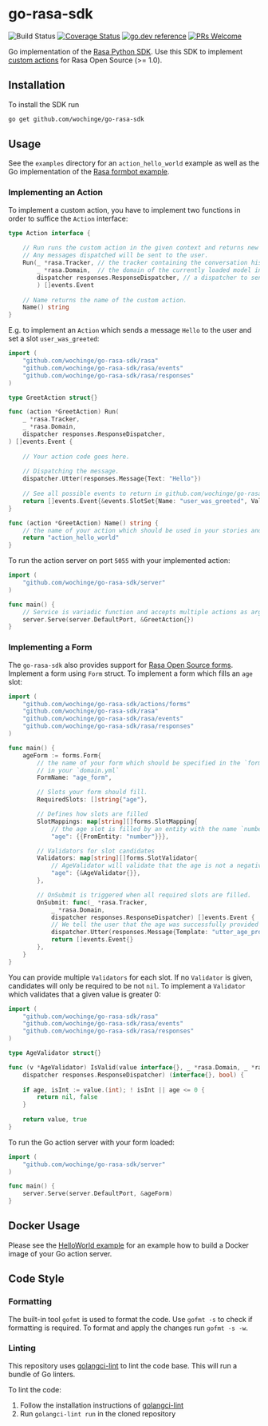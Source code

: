 # go-rasa-sdk
![Build Status](https://github.com/wochinge/go-rasa-sdk/workflows/Lint%20and%20Test/badge.svg?branch=master)
[![Coverage Status](https://coveralls.io/repos/github/wochinge/go-rasa-sdk/badge.svg?branch=master)](https://coveralls.io/github/wochinge/go-rasa-sdk?branch=master)
[![go.dev reference](https://img.shields.io/badge/go.dev-reference-007d9c?logo=go&logoColor=white&style=flat-square)](https://pkg.go.dev/github.com/wochinge/go-rasa-sdk?tab=doc)
[![PRs Welcome](https://img.shields.io/badge/PRs-welcome-brightgreen.svg?style=flat-square)](https://github.com/wochinge/go-rasa-sdk)

Go implementation of the [Rasa Python SDK](https://github.com/rasahq/rasa-sdk). 
Use this SDK to implement [custom actions](https://rasa.com/docs/rasa/core/actions/#custom-actions) for 
Rasa Open Source (>= 1.0).

## Installation

To install the SDK run

```bash
go get github.com/wochinge/go-rasa-sdk
```

## Usage

See the `examples` directory for an `action_hello_world` example as well as the Go implementation of the 
[Rasa formbot example](https://github.com/RasaHQ/rasa/tree/master/examples/formbot).

### Implementing an Action

To implement a custom action, you have to implement two functions in order to suffice the `Action` interface:
```go
type Action interface {
    
    // Run runs the custom action in the given context and returns new conversation events.
    // Any messages dispatched will be sent to the user.
    Run(_ *rasa.Tracker, // the tracker containing the conversation history
        _ *rasa.Domain,  // the domain of the currently loaded model in Rasa
        dispatcher responses.ResponseDispatcher, // a dispatcher to send messages to the user
        ) []events.Event
    
    // Name returns the name of the custom action.
    Name() string
}
```

E.g. to implement an `Action` which sends a message `Hello` to the user and set a slot `user_was_greeted`:

```go
import (
    "github.com/wochinge/go-rasa-sdk/rasa"
    "github.com/wochinge/go-rasa-sdk/rasa/events"
    "github.com/wochinge/go-rasa-sdk/rasa/responses"
)

type GreetAction struct{}

func (action *GreetAction) Run(
    _ *rasa.Tracker,
    _ *rasa.Domain,
    dispatcher responses.ResponseDispatcher,
) []events.Event {
    
    // Your action code goes here.
    
    // Dispatching the message.
    dispatcher.Utter(responses.Message{Text: "Hello"})
    
    // See all possible events to return in github.com/wochinge/go-rasa-sdk/rasa/events .
    return []events.Event{&events.SlotSet{Name: "user_was_greeted", Value: true}}
}

func (action *GreetAction) Name() string {
	// the name of your action which should be used in your stories and in the `domain.yml`
	return "action_hello_world"
}
```

To run the action server on port `5055` with your implemented action:

```go
import (
    "github.com/wochinge/go-rasa-sdk/server"
)

func main() {
    // Service is variadic function and accepts multiple actions as argument.
	server.Serve(server.DefaultPort, &GreetAction{})
}


```

### Implementing a Form
The `go-rasa-sdk` also provides support for 
[Rasa Open Source forms](https://rasa.com/docs/rasa/core/forms/). Implement a form using `Form` struct. To implement
a form which fills an `age` slot:

```go
import (
    "github.com/wochinge/go-rasa-sdk/actions/forms"
    "github.com/wochinge/go-rasa-sdk/rasa"
    "github.com/wochinge/go-rasa-sdk/rasa/events"
    "github.com/wochinge/go-rasa-sdk/rasa/responses"
)

func main() {
    ageForm := forms.Form{
        // the name of your form which should be specified in the `forms` section
        // in your `domain.yml`
        FormName: "age_form",

        // Slots your form should fill.
        RequiredSlots: []string{"age"},

        // Defines how slots are filled
        SlotMappings: map[string][]forms.SlotMapping{
            // the age slot is filled by an entity with the name `number`.
            "age": {{FromEntity: "number"}}},

        // Validators for slot candidates
        Validators: map[string][]forms.SlotValidator{
            // AgeValidator will validate that the age is not a negative number.
            "age": {&AgeValidator{}},
        },

        // OnSubmit is triggered when all required slots are filled.
        OnSubmit: func(_ *rasa.Tracker,
            _ *rasa.Domain,
            dispatcher responses.ResponseDispatcher) []events.Event {
            // We tell the user that the age was successfully provided
            dispatcher.Utter(responses.Message{Template: "utter_age_provided"})
            return []events.Event{}
        },
    }
}
```

You can provide multiple `Validators` for each slot. If no `Validator` is given, candidates will only be required to 
be not `nil`. To implement a `Validator` which validates that a given value is greater 0:

```go
import (
    "github.com/wochinge/go-rasa-sdk/rasa"
    "github.com/wochinge/go-rasa-sdk/rasa/events"
    "github.com/wochinge/go-rasa-sdk/rasa/responses"
)

type AgeValidator struct{}

func (v *AgeValidator) IsValid(value interface{}, _ *rasa.Domain, _ *rasa.Tracker,
    dispatcher responses.ResponseDispatcher) (interface{}, bool) {
    
    if age, isInt := value.(int); ! isInt || age <= 0 {
        return nil, false
    }
    
    return value, true
}
```  

To run the Go action server with your form loaded:

```go
import (
    "github.com/wochinge/go-rasa-sdk/server"
)

func main() {
	server.Serve(server.DefaultPort, &ageForm)
}
```

## Docker Usage

Please see the [HelloWorld example](https://github.com/wochinge/go-rasa-sdk/tree/master/examples/HelloWorld) for an
example how to build a Docker image of your Go action server.

## Code Style

### Formatting

The built-in tool `gofmt` is used to format the code. Use `gofmt -s` to check if formatting is required. To format
and apply the changes run `gofmt -s -w`.  

### Linting
This repository uses [golangci-lint](https://github.com/golangci/golangci-lint) to lint the code base.
This will run a bundle of Go linters.

To lint the code:

1. Follow the installation instructions of [golangci-lint](https://github.com/golangci/golangci-lint)
2. Run `golangci-lint run` in the cloned repository
